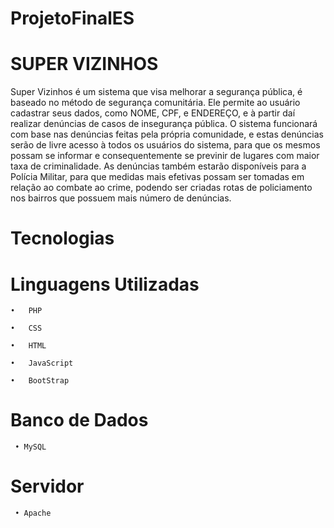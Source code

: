# ProjetoFinalES
# SUPER VIZINHOS
Super Vizinhos é um sistema que visa melhorar a segurança pública, é baseado no método de segurança comunitária.
Ele permite ao usuário cadastrar seus dados, como NOME, CPF, e ENDEREÇO, e à partir daí realizar
denúncias de casos de insegurança pública.
O sistema funcionará com base nas denúncias feitas pela própria comunidade, e estas denúncias serão de livre acesso à todos os usuários do sistema, para que os mesmos possam se informar e consequentemente se previnir de lugares com maior taxa de criminalidade.
As denúncias também estarão disponíveis para a Polícia Militar, para que medidas mais efetivas possam ser tomadas em relação ao combate ao crime, podendo ser criadas rotas de policiamento nos bairros que possuem mais número de denúncias.
# Tecnologias
  # Linguagens Utilizadas
    •	PHP

    •	CSS

    •	HTML

    •	JavaScript

    •	BootStrap

  # Banco de Dados
     • MySQL 

  # Servidor
     • Apache
